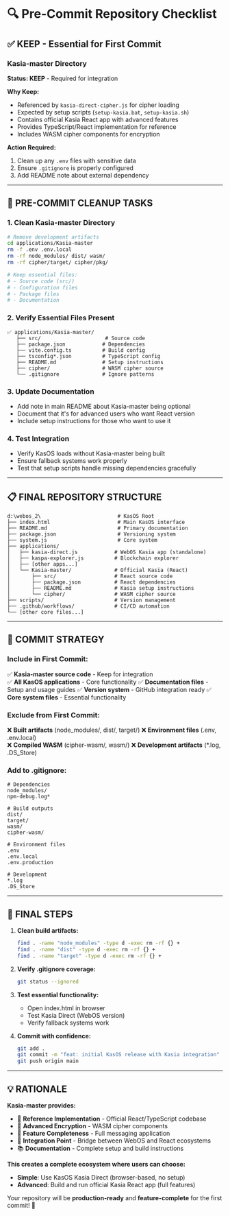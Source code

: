 # 🔍 Pre-Commit Repository Checklist

## ✅ KEEP - Essential for First Commit

### **Kasia-master Directory** 
**Status: KEEP** - Required for integration

**Why Keep:**
- Referenced by `kasia-direct-cipher.js` for cipher loading
- Expected by setup scripts (`setup-kasia.bat`, `setup-kasia.sh`)  
- Contains official Kasia React app with advanced features
- Provides TypeScript/React implementation for reference
- Includes WASM cipher components for encryption

**Action Required:**
1. Clean up any `.env` files with sensitive data
2. Ensure `.gitignore` is properly configured
3. Add README note about external dependency

---

## 🧹 PRE-COMMIT CLEANUP TASKS

### 1. **Clean Kasia-master Directory**
```bash
# Remove development artifacts
cd applications/Kasia-master
rm -f .env .env.local
rm -rf node_modules/ dist/ wasm/
rm -rf cipher/target/ cipher/pkg/

# Keep essential files:
# - Source code (src/)
# - Configuration files
# - Package files
# - Documentation
```

### 2. **Verify Essential Files Present**
```
✅ applications/Kasia-master/
   ├── src/                     # Source code
   ├── package.json            # Dependencies
   ├── vite.config.ts          # Build config  
   ├── tsconfig*.json          # TypeScript config
   ├── README.md               # Setup instructions
   ├── cipher/                 # WASM cipher source
   └── .gitignore              # Ignore patterns
```

### 3. **Update Documentation**
- Add note in main README about Kasia-master being optional
- Document that it's for advanced users who want React version
- Include setup instructions for those who want to use it

### 4. **Test Integration**
- Verify KasOS loads without Kasia-master being built
- Ensure fallback systems work properly
- Test that setup scripts handle missing dependencies gracefully

---

## 📋 FINAL REPOSITORY STRUCTURE

```
d:\webos_2\                         # KasOS Root
├── index.html                      # Main KasOS interface
├── README.md                       # Primary documentation  
├── package.json                    # Versioning system
├── system.js                       # Core system
├── applications/
│   ├── kasia-direct.js            # WebOS Kasia app (standalone)
│   ├── kaspa-explorer.js          # Blockchain explorer
│   ├── [other apps...]
│   └── Kasia-master/              # Official Kasia (React)
│       ├── src/                   # React source code
│       ├── package.json           # React dependencies
│       ├── README.md              # Kasia setup instructions
│       └── cipher/                # WASM cipher source
├── scripts/                       # Version management
├── .github/workflows/             # CI/CD automation
└── [other core files...]
```

---

## 🎯 COMMIT STRATEGY

### **Include in First Commit:**
✅ **Kasia-master source code** - Keep for integration  
✅ **All KasOS applications** - Core functionality
✅ **Documentation files** - Setup and usage guides
✅ **Version system** - GitHub integration ready
✅ **Core system files** - Essential functionality

### **Exclude from First Commit:**
❌ **Built artifacts** (node_modules/, dist/, target/)
❌ **Environment files** (.env, .env.local)  
❌ **Compiled WASM** (cipher-wasm/, wasm/)
❌ **Development artifacts** (*.log, .DS_Store)

### **Add to .gitignore:**
```gitignore
# Dependencies
node_modules/
npm-debug.log*

# Build outputs  
dist/
target/
wasm/
cipher-wasm/

# Environment files
.env
.env.local
.env.production

# Development
*.log
.DS_Store
```

---

## 🚀 FINAL STEPS

1. **Clean build artifacts:**
   ```bash
   find . -name "node_modules" -type d -exec rm -rf {} +
   find . -name "dist" -type d -exec rm -rf {} +
   find . -name "target" -type d -exec rm -rf {} +
   ```

2. **Verify .gitignore coverage:**
   ```bash
   git status --ignored
   ```

3. **Test essential functionality:**
   - Open index.html in browser
   - Test Kasia Direct (WebOS version)
   - Verify fallback systems work

4. **Commit with confidence:**
   ```bash
   git add .
   git commit -m "feat: initial KasOS release with Kasia integration"
   git push origin main
   ```

---

## 💡 RATIONALE

**Kasia-master provides:**
- 🔧 **Reference Implementation** - Official React/TypeScript codebase
- 🔐 **Advanced Encryption** - WASM cipher components  
- 🎯 **Feature Completeness** - Full messaging application
- 🔗 **Integration Point** - Bridge between WebOS and React ecosystems
- 📚 **Documentation** - Complete setup and build instructions

**This creates a complete ecosystem where users can choose:**
- **Simple**: Use KasOS Kasia Direct (browser-based, no setup)
- **Advanced**: Build and run official Kasia React app (full features)

Your repository will be **production-ready** and **feature-complete** for the first commit! 🎉

